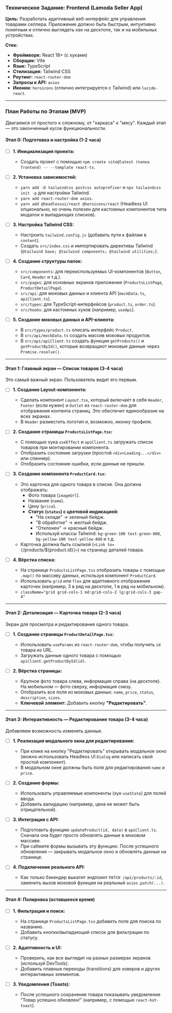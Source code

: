
### Техническое Задание: Frontend (Lamoda Seller App)

**Цель:** Разработать адаптивный веб-интерфейс для управления товарами селлера. Приложение должно быть быстрым, интуитивно понятным и отлично выглядеть как на десктопе, так и на мобильных устройствах.

**Стек:**
*   **Фреймворк:** React 18+ (с хуками)
*   **Сборщик:** Vite
*   **Язык:** TypeScript
*   **Стилизация:** Tailwind CSS
*   **Роутинг:** `react-router-dom`
*   **Запросы к API:** `axios`
*   **Иконки:** `heroicons` (отлично интегрируется с Tailwind) или `lucide-react`.

---

### План Работы по Этапам (MVP)

Двигаемся от простого к сложному, от "каркаса" к "мясу". Каждый этап — это законченный кусок функциональности.

#### **Этап 0: Подготовка и настройка (1-2 часа)**

*   [ ] **1. Инициализация проекта:**
    *   Создать проект с помощью `npm create vite@latest (папка frontend) -- --template react-ts`.

*   [ ] **2. Установка зависимостей:**
    *   `yarn add -D tailwindcss postcss autoprefixer` и `npx tailwindcss init -p` для настройки Tailwind.
    *   `yarn add react-router-dom axios`.
    *   `yarn add @headlessui/react @heroicons/react` (Headless UI опционально, но очень полезен для кастомных компонентов типа модалок и выпадающих списков).

*   [ ] **3. Настройка Tailwind CSS:**
    *   Настроить `tailwind.config.js` (добавить пути к файлам в `content`).
    *   Создать `src/index.css` и импортировать директивы Tailwind (`@tailwind base; @tailwind components; @tailwind utilities;`).

*   [ ] **4. Создание структуры папок:**
    *   `src/components`: для переиспользуемых UI-компонентов (`Button`, `Card`, `Header` и т.д.).
    *   `src/pages`: для основных экранов приложения (`ProductsListPage`, `ProductDetailPage`).
    *   `src/api`: для моковых данных и клиента API (`mockData.ts`, `apiClient.ts`).
    *   `src/types`: для TypeScript-интерфейсов (`product.ts`, `order.ts`).
    *   `src/hooks`: для кастомных хуков (например, `useApi`).

*   [ ] **5. Создание моковых данных и API-клиента:**
    *   В `src/types/product.ts` описать интерфейс `Product`.
    *   В `src/api/mockData.ts` создать массив моковых продуктов.
    *   В `src/api/apiClient.ts` создать функции `getProducts()` и `getProductById()`, которые возвращают моковые данные через `Promise.resolve()`.

---

#### **Этап 1: Главный экран — Список товаров (3-4 часа)**

Это самый важный экран. Пользователь видит его первым.

*   [ ] **1. Создание Layout-компонента:**
    *   Сделать компонент `Layout.tsx`, который включает в себя `Header`, `Footer` (если нужен) и `Outlet` из `react-router-dom` для отображения контента страниц. Это обеспечит единообразие на всех экранах.
    *   В `Header` разместить логотип и, возможно, иконку профиля.

*   [ ] **2. Создание страницы `ProductsListPage.tsx`:**
    *   С помощью хука `useEffect` и `apiClient.ts` загружать список товаров при монтировании компонента.
    *   Отобразить состояние загрузки (простой `<div>Loading...</div>` или спиннер).
    *   Отобразить состояние ошибки, если данные не пришли.

*   [ ] **3. Создание компонента `ProductCard.tsx`:**
    *   Это карточка для одного товара в списке. Она должна отображать:
        *   Фото товара (`imageUrl`).
        *   Название (`name`).
        *   Цену (`price`).
        *   **Статус (`status`) с цветовой индикацией:**
            *   "На складе" -> зеленый бейдж.
            *   "В обработке" -> желтый бейдж.
            *   "Отклонен" -> красный бейдж.
            *   Используй классы Tailwind: `bg-green-100 text-green-800`, `bg-yellow-100 text-yellow-800` и т.д.
    *   Карточка должна быть ссылкой (`<Link to={`/products/${product.id}`}>`) на страницу деталей товара.

*   [ ] **4. Вёрстка списка:**
    *   На странице `ProductsListPage.tsx` отобразить товары с помощью `.map()` по массиву данных, используя компонент `ProductCard`.
    *   Использовать `grid` или `flex` для адаптивного отображения карточек (например, 3 в ряд на десктопе, 1 в ряд на мобильном).
    *   `className="grid grid-cols-1 md:grid-cols-2 lg:grid-cols-3 gap-4"`

---

#### **Этап 2: Детализация — Карточка товара (2-3 часа)**

Экран для просмотра и редактирования одного товара.

*   [ ] **1. Создание страницы `ProductDetailPage.tsx`:**
    *   Использовать `useParams` из `react-router-dom`, чтобы получить `id` товара из URL.
    *   Загружать данные одного товара с помощью `apiClient.getProductById(id)`.

*   [ ] **2. Вёрстка страницы:**
    *   Крупное фото товара слева, информация справа (на десктопе). На мобильном — фото сверху, информация снизу.
    *   Отобразить все поля из моковых данных: `name`, `price`, `status`, `description`, `sizes`.
    *   **Ключевой элемент:** Добавить кнопку **"Редактировать"**.

---

#### **Этап 3: Интерактивность — Редактирование товара (3-4 часа)**

Добавляем возможность изменять данные.

*   [ ] **1. Реализация модального окна для редактирования:**
    *   При клике на кнопку "Редактировать" открывать модальное окно (можно использовать Headless UI `Dialog` или написать свой простой компонент).
    *   В модальном окне должны быть поля для редактирования `name` и `price`.

*   [ ] **2. Создание формы:**
    *   Использовать управляемые компоненты (хук `useState`) для полей ввода.
    *   Добавить валидацию (например, цена не может быть отрицательной).

*   [ ] **3. Интеграция с API:**
    *   Подготовить функцию `updateProduct(id, data)` в `apiClient.ts`. Сначала она будет просто обновлять данные в моковом массиве.
    *   При сабмите формы вызывать эту функцию. После успешного обновления — закрывать модальное окно и обновлять данные на странице.

*   [ ] **4. Подключение реального API:**
    *   Как только бэкендер выкатит эндпоинт `PATCH /api/products/:id`, заменить вызов моковой функции на реальный `axios.patch(...)`.

---

#### **Этап 4: Полировка (оставшееся время)**

*   [ ] **1. Фильтрация и поиск:**
    *   На странице `ProductsListPage.tsx` добавить поле для поиска по названию.
    *   Добавить кнопки/выпадающий список для фильтрации по статусу.

*   [ ] **2. Адаптивность и UI:**
    *   Проверить, как все выглядит на разных размерах экранов (используй DevTools).
    *   Добавить плавные переходы (transitions) для ховеров и других интерактивных элементов.

*   [ ] **3. Уведомления (Toasts):**
    *   После успешного сохранения товара показывать уведомление "Товар успешно обновлен!" (например, с помощью `react-hot-toast`).
